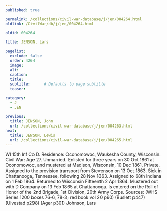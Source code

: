 ```yaml
---
published: true

permalink: /collections/civil-war-database/j/jen/004264.html
oldlink: /CivilWar/db/j/jen/004264.html

oldid: 004264

title: JENSON, Lars

pagelist:
  exclude: false
  order: 4264
  image: 
  alt:
  caption:
  title:
  subtitle:      # Defaults to page subtitle
  teaser:

category: 
  - J 
  - JEN

previous:
  title: JENSON, John
  url: /collections/civil-war-database/j/jen/004263.html  
next:
  title: JENSON, Lewis
  url: /collections/civil-war-database/j/jen/004265.html   
---
```

WI 15th Inf Co D. Residence: Oconomowoc, Waukesha County, Wisconsin. Civil War: Age 27. Unmarried. Enlisted for three years on 30 Oct 1861 at Oconomowoc, and mustered at Madison, Wisconsin, 10 Dec 1861. Private. Assigned to the provision transport from Stevenson on 13 Oct 1863. Sick in Chattanooga, Tennessee, following 28 Nov 1863. Assigned to 68th Indiana on 1 Feb 1864. Returned to Wisconsin Fifteenth 2 Apr 1864. Mustered out with D Company on 13 Feb 1865 at Chattanooga. Is entered on the Roll of Honor of the 2nd Brigade, 1st Division, 20th Army Corps. Sources: (WHS Series 1200 boxes 76-6, 78-3; red book vol 20 p60) (Buslett p447) (Ulvestad p298) (Ager p301) &#147;Johnson, Lars&#148;